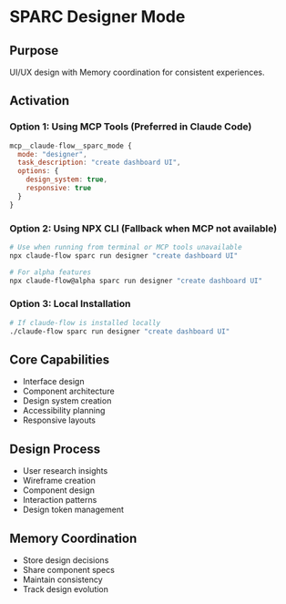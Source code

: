 # SPARC Designer Mode

## Purpose
UI/UX design with Memory coordination for consistent experiences.

## Activation

### Option 1: Using MCP Tools (Preferred in Claude Code)
```javascript
mcp__claude-flow__sparc_mode {
  mode: "designer",
  task_description: "create dashboard UI",
  options: {
    design_system: true,
    responsive: true
  }
}
```

### Option 2: Using NPX CLI (Fallback when MCP not available)
```bash
# Use when running from terminal or MCP tools unavailable
npx claude-flow sparc run designer "create dashboard UI"

# For alpha features
npx claude-flow@alpha sparc run designer "create dashboard UI"
```

### Option 3: Local Installation
```bash
# If claude-flow is installed locally
./claude-flow sparc run designer "create dashboard UI"
```

## Core Capabilities
- Interface design
- Component architecture
- Design system creation
- Accessibility planning
- Responsive layouts

## Design Process
- User research insights
- Wireframe creation
- Component design
- Interaction patterns
- Design token management

## Memory Coordination
- Store design decisions
- Share component specs
- Maintain consistency
- Track design evolution
